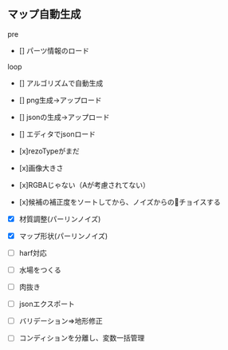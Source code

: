 マップ自動生成
----------------------
pre
- [] パーツ情報のロード

loop
- [] アルゴリズムで自動生成
- [] png生成->アップロード
- [] jsonの生成->アップロード

- [] エディタでjsonロード

- [x]rezoTypeがまだ
- [x]画像大きさ
- [x]RGBAじゃない（Aが考慮されてない）

- [x]候補の補正度をソートしてから、ノイズからのチョイスする
- [x] 材質調整(パーリンノイズ)
- [x] マップ形状(パーリンノイズ)

- [ ] harf対応
- [ ] 水場をつくる
- [ ] 肉抜き
- [ ] jsonエクスポート
- [ ] バリデーション=>地形修正
- [ ] コンディションを分離し、変数一括管理

